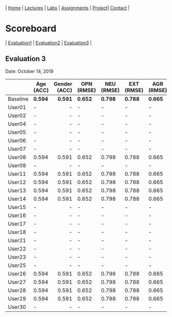 | [Home](../index.md) | [Lectures](../lectures.md) | [Labs](../labs.md) | [Assignments](../assignments.md) | [Project](../project.md)| [Contact](../contact.md) |


# Scoreboard

| [Evaluation1](evaluation1.md) | [Evaluation2](evaluation2.md) | [Evaluation3](evaluation3.md) |

## Evaluation 3

Date: October 14, 2019

|       | Age (ACC) | Gender (ACC) | OPN (RMSE) | NEU (RMSE) | EXT (RMSE) | AGR (RMSE) | CON (RMSE) |
|-------|--------------|----------:|------------|------------|------------|------------|------------|
| Baseline|**0.594**|**0.591**|**0.652**|**0.798**|**0.788**|**0.665**|**0.734**|
| User01 |-|-|-|-|-|-|-|
| User02 |-|-|-|-|-|-|-|
| User04 |-|-|-|-|-|-|-|
| User05 |-|-|-|-|-|-|-|
| User06 |-|-|-|-|-|-|-|
| User07 |-|-|-|-|-|-|-|
| User08 |0.594|0.591|0.652|0.798|0.788|0.665|0.734|
| User09 |-|-|-|-|-|-|-|
| User11 |0.594|0.591|0.652|0.798|0.788|0.665|0.734|
| User12 |0.594|0.591|0.652|0.798|0.788|0.665|0.734|
| User13 |0.594|0.591|0.652|0.798|0.788|0.665|0.734|
| User14 |0.594|0.591|0.652|0.798|0.788|0.665|0.734|
| User15 |-|-|-|-|-|-|-|
| User16 |-|-|-|-|-|-|-|
| User17 |-|-|-|-|-|-|-|
| User18 |-|-|-|-|-|-|-|
| User21 |-|-|-|-|-|-|-|
| User22 |-|-|-|-|-|-|-|
| User23 |-|-|-|-|-|-|-|
| User25 |-|-|-|-|-|-|-|
| User26 |0.594|0.591|0.652|0.798|0.788|0.665|0.734|
| User27 |0.594|0.591|0.652|0.798|0.788|0.665|0.734|
| User28 |0.594|0.591|0.652|0.798|0.788|0.665|0.734|
| User29 |0.594|0.591|0.652|0.798|0.788|0.665|0.734|
| User30 |-|-|-|-|-|-|-|
